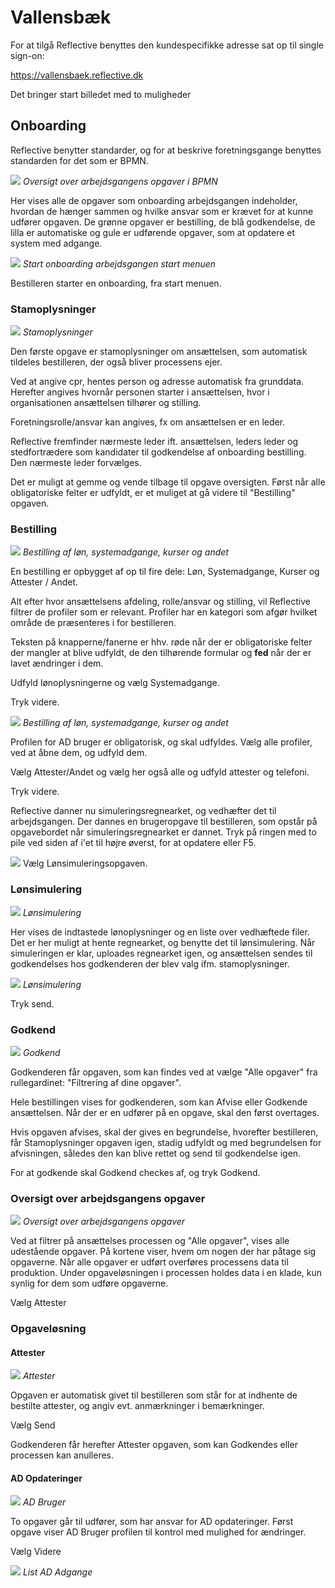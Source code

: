 # Vallensbæk

For at tilgå Reflective benyttes den kundespecifikke adresse sat op til single
sign-on:

https://vallensbaek.reflective.dk

Det bringer start billedet med to muligheder

[](./generel.md ':include')

## Onboarding

Reflective benytter standarder, og for at beskrive foretningsgange benyttes
standarden for det som er BPMN.

![](./onboarding-bpmn.png)
*Oversigt over arbejdsgangens opgaver i BPMN*

Her vises alle de opgaver som onboarding arbejdsgangen indeholder, hvordan de
hænger sammen og hvilke ansvar som er krævet for at kunne udfører opgaven.
De grønne opgaver er bestilling, de blå godkendelse, de lilla er automatiske og
gule er udførende opgaver, som at opdatere et system med adgange.

![](./onboarding0.png)
*Start onboarding arbejdsgangen start menuen*

Bestilleren starter en onboarding, fra start menuen.

### Stamoplysninger
![](./onboarding1.png)
*Stamoplysninger*

Den første opgave er stamoplysninger om ansættelsen, som automatisk tildeles
bestilleren, der også bliver processens ejer.

Ved at angive cpr, hentes person og adresse automatisk fra grunddata. Herefter
angives hvornår personen starter i ansættelsen, hvor i organisationen
ansættelsen tilhører og stilling.

Foretningsrolle/ansvar kan angives, fx om ansættelsen er en leder.

Reflective fremfinder nærmeste leder ift. ansættelsen, leders leder og
stedfortrædere som kandidater til godkendelse af onboarding bestilling. Den
nærmeste leder forvælges.

Det er muligt at gemme og vende tilbage til opgave oversigten. Først når alle
obligatoriske felter er udfyldt, er et muliget at gå videre til "Bestilling"
opgaven.

### Bestilling
![](./onboarding2.png)
*Bestilling af løn, systemadgange, kurser og andet*

En bestilling er opbygget af op til fire dele: Løn, Systemadgange, Kurser og
Attester / Andet.

Alt efter hvor ansættelsens afdeling, rolle/ansvar og stilling, vil Reflective
filtrer de profiler som er relevant. Profiler har en kategori som afgør hvilket
område de præsenteres i for bestilleren.

Teksten på knapperne/fanerne er hhv. røde når der er obligatoriske felter der
mangler at blive udfyldt, de den tilhørende formular og **fed** når der er lavet
ændringer i dem.

Udfyld lønoplysningerne og vælg Systemadgange.

Tryk videre.

![](./onboarding3.png)
*Bestilling af løn, systemadgange, kurser og andet*

Profilen for AD bruger er obligatorisk, og skal udfyldes. Vælg alle profiler,
ved at åbne dem, og udfyld dem.

Vælg Attester/Andet og vælg her også alle og udfyld attester og telefoni.

Tryk videre.

Reflective danner nu simuleringsregnearket, og vedhæfter det til arbejdsgangen.
Der dannes en brugeropgave til bestilleren, som opstår på opgavebordet når
simuleringsregnearket er dannet. Tryk på ringen med to pile ved siden af i'et
til højre øverst, for at opdatere eller F5.

![](./onboarding4.png)
Vælg Lønsimuleringsopgaven.

### Lønsimulering
![](./onboarding5.png)
*Lønsimulering*

Her vises de indtastede lønoplysninger og en liste over vedhæftede filer.
Det er her muligt at hente regnearket, og benytte det til lønsimulering. Når
simuleringen er klar, uploades regnearket igen, og ansættelsen sendes til
godkendelses hos godkenderen der blev valg ifm. stamoplysninger.

![](./onboarding6.png)
*Lønsimulering*

Tryk send.

### Godkend
![](./onboarding7.png)
*Godkend*

Godkenderen får opgaven, som kan findes ved at vælge "Alle opgaver" fra
rullegardinet: "Filtrering af dine opgaver".

Hele bestillingen vises for godkenderen, som kan Afvise eller Godkende ansættelsen.
Når der er en udfører på en opgave, skal den først overtages.

Hvis opgaven afvises, skal der gives en begrundelse, hvorefter bestilleren, får
Stamoplysninger opgaven igen, stadig udfyldt og med begrundelsen for afvisningen,
således den kan blive rettet og send til godkendelse igen.

For at godkende skal Godkend checkes af, og tryk Godkend.

### Oversigt over arbejdsgangens opgaver
![](./onboarding8.png)
*Oversigt over arbejdsgangens opgaver*

Ved at filtrer på ansættelses processen og "Alle opgaver", vises alle udestående
opgaver. På kortene viser, hvem om nogen der har påtage sig opgaverne. Når alle
opgaver er udført overføres processens data til produktion. Under opgaveløsningen
i processen holdes data i en klade, kun synlig for dem som udføre opgaverne.

Vælg Attester

### Opgaveløsning

#### Attester
![](./onboarding9.png)
*Attester*

Opgaven er automatisk givet til bestilleren som står for at indhente de
bestilte attester, og angiv evt. anmærkninger i bemærkninger.

Vælg Send

Godkenderen får herefter Attester opgaven, som kan Godkendes eller processen kan
anulleres.

#### AD Opdateringer
![](./onboarding10.png)
*AD Bruger*

To opgaver går til udfører, som har ansvar for AD opdateringer. Først opgave viser
AD Bruger profilen til kontrol med mulighed for ændringer.

Vælg Videre

![](./onboarding11.png)
*List AD Adgange*

